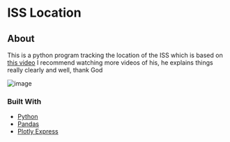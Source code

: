 # ISS Location

## About

This is a python program tracking the location of the ISS which is based on [this video](https://youtu.be/R6CCTuHast0)
I recommend watching more videos of his, he explains things really clearly and well, thank God


![image](https://user-images.githubusercontent.com/83366051/166492065-73b16217-7053-4572-89da-45c066f63c9c.png)


### Built With
* [Python](https://www.python.org/)
* [Pandas](https://pandas.pydata.org/)
* [Plotly Express](https://plotly.com/python/plotly-express/)


